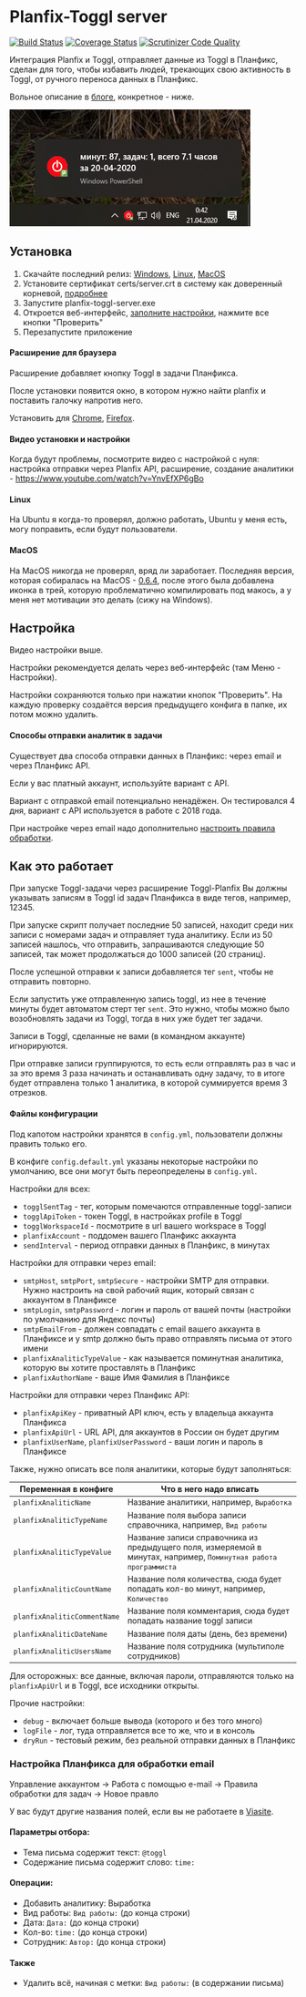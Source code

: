 # Planfix-Toggl server
[![Build Status](https://travis-ci.org/viasite/planfix-toggl-server.svg?branch=master)](https://travis-ci.org/viasite/planfix-toggl-server)
[![Coverage Status](https://coveralls.io/repos/github/viasite/planfix-toggl-server/badge.svg?branch=master)](https://coveralls.io/github/viasite/planfix-toggl-server?branch=master)
[![Scrutinizer Code Quality](https://scrutinizer-ci.com/g/viasite/planfix-toggl-server/badges/quality-score.png?b=master)](https://scrutinizer-ci.com/g/viasite/planfix-toggl-server/?branch=master)

Интеграция Planfix и Toggl, отправляет данные из Toggl в Планфикс, сделан для того, чтобы избавить людей,
трекающих свою активность в Toggl, от ручного переноса данных в Планфикс.

Вольное описание в [блоге](http://blog.popstas.ru/blog/2018/03/01/planfix-toggl-integration/), конкретное - ниже.

![tray demo](assets/tray-demo.png)


## Установка
1. Скачайте последний релиз:
   [Windows](https://github.com/viasite/planfix-toggl-server/releases/download/0.8.3/planfix-toggl-windows.zip), [Linux](https://github.com/viasite/planfix-toggl-server/releases/download/0.8.3/planfix-toggl-linux.zip), [MacOS](https://github.com/viasite/planfix-toggl-server/releases/download/0.6.4/planfix-toggl-darwin.zip)
2. Установите сертификат certs/server.crt в систему как доверенный корневой, [подробнее](certs/)
3. Запустите planfix-toggl-server.exe
4. Откроется веб-интерфейс, [заполните настройки](#настройка), нажмите все кнопки "Проверить"
5. Перезапустите приложение

#### Расширение для браузера
Расширение добавляет кнопку Toggl в задачи Планфикса.   

После установки появится окно, в котором нужно найти planfix и поставить галочку напротив него.

Установить для [Chrome](https://chrome.google.com/webstore/detail/toggl-button-planfix-edit/hkhchfdjhfegkhkgjongbodaphidfmcl), [Firefox](https://addons.mozilla.org/ru/firefox/addon/toggl-button-planfix/).

#### Видео установки и настройки
Когда будут проблемы, посмотрите видео с настройкой с нуля: настройка отправки через Planfix API, расширение, создание аналитики - https://www.youtube.com/watch?v=YnvEfXP6gBo

#### Linux
На Ubuntu я когда-то проверял, должно работать, Ubuntu у меня есть, могу поправить, если будут пользователи.

#### MacOS
На MacOS никогда не проверял, вряд ли заработает.
Последняя версия, которая собиралась на MacOS - [0.6.4](https://github.com/viasite/planfix-toggl-server/releases/download/0.6.4/planfix-toggl-darwin.zip),
после этого была добавлена иконка в трей, которую проблематично компилировать под макось, а у меня нет мотивации это делать (сижу на Windows).


## Настройка
Видео настройки выше.

Настройки рекомендуется делать через веб-интерфейс (там Меню - Настройки).

Настройки сохраняются только при нажатии кнопок "Проверить". На каждую проверку создаётся версия предыдущего конфига в папке, их потом можно удалить.

#### Способы отправки аналитик в задачи
Cуществует два способа отправки данных в Планфикс: через email и через Планфикс API.

Если у вас платный аккаунт, используйте вариант с API.

Вариант с отправкой email потенциально ненадёжен. Он тестировался 4 дня, вариант с API используется в работе с 2018 года.

При настройке через email надо дополнительно [настроить правила обработки](#настройка-планфикса-для-обработки-email).



## Как это работает
При запуске Toggl-задачи через расширение Toggl-Planfix Вы должны указывать записям в Toggl id задач Планфикса в виде тегов, например, 12345.

При запуске скрипт получает последние 50 записей, находит среди них записи с номерами задач и отправляет туда аналитику.
Если из 50 записей нашлось, что отправить, запрашиваются следующие 50 записей, так может продолжаться до 1000 записей (20 страниц).

После успешной отправки к записи добавляется тег `sent`, чтобы не отправить повторно.

Если запустить уже отправленную запись toggl, из нее в течение минуты будет автоматом стерт тег `sent`. Это нужно, чтобы можно было возобновлять задачи из Toggl, тогда в них уже будет тег задачи.

Записи в Toggl, сделанные не вами (в командном аккаунте) игнорируются.

При отправке записи группируются, то есть если отправлять раз в час и за это время 3 раза начинать и останавливать одну задачу, то в итоге будет отправлена только 1 аналитика, в которой суммируется время 3 отрезков.



#### Файлы конфигурации
Под капотом настройки хранятся в `config.yml`, пользователи должны править только его.

В конфиге `config.default.yml` указаны некоторые настройки по умолчанию, все они могут быть переопределены в `config.yml`.

Настройки для всех:

- `togglSentTag` - тег, которым помечаются отправленные toggl-записи
- `togglApiToken` - токен Toggl, в настройках profile в Toggl
- `togglWorkspaceId` - посмотрите в url вашего workspace в Toggl
- `planfixAccount` - поддомен вашего Планфикс аккаунта
- `sendInterval` - период отправки данных в Планфикс, в минутах

Настройки для отправки через email:

- `smtpHost`, `smtpPort`, `smtpSecure` - настройки SMTP для отправки. Нужно настроить на свой рабочий ящик, который связан с аккаунтом в Планфиксе
- `smtpLogin`, `smtpPassword` - логин и пароль от вашей почты (настройки по умолчанию для Яндекс почты)
- `smtpEmailFrom` - должен совпадать с email вашего аккаунта в Планфиксе и у smtp должно быть право отправлять письма от этого имени
- `planfixAnaliticTypeValue` - как называется поминутная аналитика, которую вы хотите проставлять в Планфикс
- `planfixAuthorName` - ваше Имя Фамилия в Планфиксе

Настройки для отправки через Планфикс API:
- `planfixApiKey` - приватный API ключ, есть у владельца аккаунта Планфикса
- `planfixApiUrl` - URL API, для аккаунтов в России он будет другим
- `planfixUserName`, `planfixUserPassword` - ваши логин и пароль в Планфиксе

Также, нужно описать все поля аналитики, которые будут заполняться:

Переменная в конфиге | Что в него надо вписать
---|---
`planfixAnaliticName` | Название аналитики, например, `Выработка`
`planfixAnaliticTypeName` | Название поля выбора записи справочника, например, `Вид работы`
`planfixAnaliticTypeValue` | Название записи справочника из предыдущего поля, измеряемой в минутах, например, `Поминутная работа программиста`
`planfixAnaliticCountName` | Название поля количества, сюда будет попадать кол-во минут, например, `Количество`
`planfixAnaliticCommentName` | Название поля комментария, сюда будет попадать название toggl записи
`planfixAnaliticDateName` | Название поля даты (день, без времени)
`planfixAnaliticUsersName` | Название поля сотрудника (мультиполе сотрудников)

Для осторожных: все данные, включая пароли, отправляются только на `planfixApiUrl` и в Toggl, все исходники открыты.

Прочие настройки:
- `debug` - включает больше вывода (которого и без того много)
- `logFile` - лог, туда отправляется все то же, что и в консоль
- `dryRun` - тестовый режим, без реальной отправки данных в Планфикс



### Настройка Планфикса для обработки email
Управление аккаунтом -> Работа с помощью e-mail -> Правила обработки для задач -> Новое правло

У вас будут другие названия полей, если вы не работаете в [Viasite](https://viasite.ru).

#### Параметры отбора:
- Тема письма содержит текст: `@toggl`
- Содержание письма содержит слово: `time:`
#### Операции:
- Добавить аналитику: Выработка
- Вид работы: `Вид работы:` (до конца строки)
- Дата: `Дата:` (до конца строки)
- Кол-во: `time:` (до конца строки)
- Сотрудник: `Автор:` (до конца строки)
#### Также
- Удалить всё, начиная с метки: `Вид работы:` (в содержании письма)
